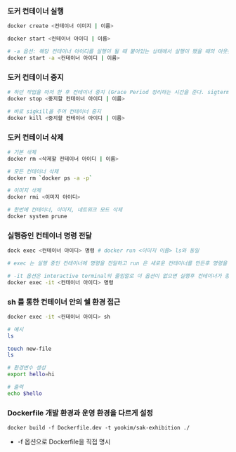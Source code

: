 ### 도커 컨테이너 실행

```sh
docker create <컨테이너 이미지 | 이름>

docker start <컨테이너 아이디 | 이름>

# -a 옵션: 해당 컨테이너 아이디를 실행이 될 때 붙어있는 상태에서 실행이 됐을 때의 아웃풋을 보여준다.
docker start -a <컨테이너 아이디 | 이름>
```

### 도커 컨테이너 중지

```sh
# 하던 작업을 마저 한 후 컨테이너 중지 (Grace Period 정리하는 시간을 준다. sigterm 을 준 후 sigkill을 준다.)
docker stop <중지할 컨테이너 아이디 | 이름>

# 바로 sigkill을 주어 컨테이너 중지
docker kill <중지할 컨테이너 아이디 | 이름>
```

### 도커 컨테이너 삭제

```sh
# 기본 삭제
docker rm <삭제할 컨테이너 아이디 | 이름>

# 모든 컨테이너 삭제
docker rm `docker ps -a -p`

# 이미지 삭제
docker rmi <이미지 아이디>

# 한번에 컨테이너, 이미지, 네트워크 모드 삭제
docker system prune
```

### 실행중인 컨테이너 명령 전달

```sh
dock exec <컨테이너 아이디> 명령 # docker run <이미지 이름> ls와 동일

# exec 는 실행 중인 컨테이너에 명령을 전달하고 run 은 새로운 컨테이너를 만든후 명령을 전달한다.
```

```sh
# -it 옵션은 interactive terminal의 줄임말로 이 옵션이 없으면 실행후 컨테이너가 종료된다.
docker exec -it <컨테이너 아이디> 명령
```

### sh 를 통한 컨테이너 안의 쉘 환경 접근

```sh
docker exec -it <컨테이너 아이디> sh

# 예시
ls

touch new-file
ls

# 환경변수 생성
export hello=hi

# 출력
echo $hello
```

### Dockerfile 개발 환경과 운영 환경을 다르게 설정

`docker build -f Dockerfile.dev -t yookim/sak-exhibition ./`

- -f 옵션으로 Dockerfile을 직접 명시
